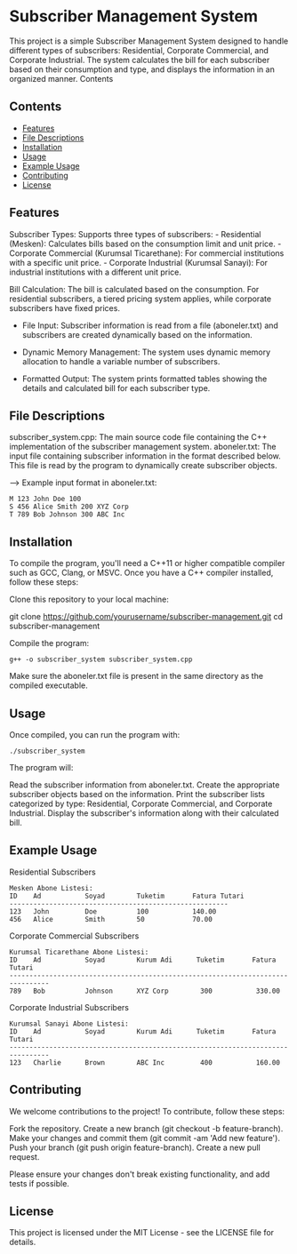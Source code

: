 # Subscriber Management System

This project is a simple Subscriber Management System designed to handle different types of subscribers: Residential, Corporate Commercial, and Corporate Industrial. The system calculates the bill for each subscriber based on their consumption and type, and displays the information in an organized manner.
Contents

 ## Contents
- [Features](#features)
- [File Descriptions](#file-descriptions)
- [Installation](#installation)
- [Usage](#usage)
- [Example Usage](#example-usage)
- [Contributing](#contributing)
- [License](#license)

## Features

 Subscriber Types: Supports three types of subscribers:
        - Residential (Mesken): Calculates bills based on the consumption limit and unit price.
        - Corporate Commercial (Kurumsal Ticarethane): For commercial institutions with a specific unit price.
        - Corporate Industrial (Kurumsal Sanayi): For industrial institutions with a different unit price.

Bill Calculation: The bill is calculated based on the consumption. For residential subscribers, a tiered pricing system applies, while corporate subscribers have fixed prices.

- File Input: Subscriber information is read from a file (aboneler.txt) and subscribers are created dynamically based on the information.

- Dynamic Memory Management: The system uses dynamic memory allocation to handle a variable number of subscribers.

- Formatted Output: The system prints formatted tables showing the details and calculated bill for each subscriber type.

## File Descriptions

subscriber_system.cpp: The main source code file containing the C++ implementation of the subscriber management system.
aboneler.txt: The input file containing subscriber information in the format described below. This file is read by the program to dynamically create subscriber objects.

--> Example input format in aboneler.txt:

    M 123 John Doe 100
    S 456 Alice Smith 200 XYZ Corp
    T 789 Bob Johnson 300 ABC Inc

## Installation

To compile the program, you'll need a C++11 or higher compatible compiler such as GCC, Clang, or MSVC. Once you have a C++ compiler installed, follow these steps:

Clone this repository to your local machine:

git clone https://github.com/yourusername/subscriber-management.git
cd subscriber-management

Compile the program:

    g++ -o subscriber_system subscriber_system.cpp

Make sure the aboneler.txt file is present in the same directory as the compiled executable.

## Usage

Once compiled, you can run the program with:

    ./subscriber_system

The program will:

Read the subscriber information from aboneler.txt.
Create the appropriate subscriber objects based on the information.
Print the subscriber lists categorized by type: Residential, Corporate Commercial, and Corporate Industrial.
Display the subscriber's information along with their calculated bill.

## Example Usage
Residential Subscribers

    Mesken Abone Listesi:
    ID    Ad           Soyad        Tuketim       Fatura Tutari
    -------------------------------------------------------
    123   John         Doe          100           140.00
    456   Alice        Smith        50            70.00

Corporate Commercial Subscribers

    Kurumsal Ticarethane Abone Listesi:
    ID    Ad           Soyad        Kurum Adi      Tuketim       Fatura Tutari
    --------------------------------------------------------------------------------
    789   Bob          Johnson      XYZ Corp        300           330.00

Corporate Industrial Subscribers

    Kurumsal Sanayi Abone Listesi:
    ID    Ad           Soyad        Kurum Adi      Tuketim       Fatura Tutari
    --------------------------------------------------------------------------------
    123   Charlie      Brown        ABC Inc         400           160.00

## Contributing

We welcome contributions to the project! To contribute, follow these steps:

Fork the repository.
Create a new branch (git checkout -b feature-branch).
Make your changes and commit them (git commit -am 'Add new feature').
Push your branch (git push origin feature-branch).
Create a new pull request.

Please ensure your changes don't break existing functionality, and add tests if possible.

## License

This project is licensed under the MIT License - see the LICENSE file for details.
